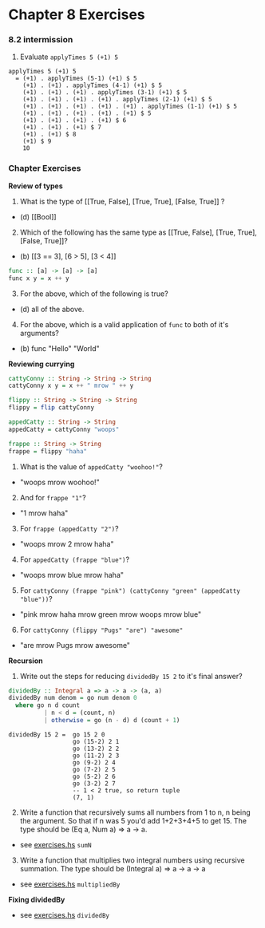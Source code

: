 # Chapter 8 Exercises

### 8.2 intermission

1. Evaluate `applyTimes 5 (+1) 5`

  ```
  applyTimes 5 (+1) 5
    = (+1) . applyTimes (5-1) (+1) $ 5
      (+1) . (+1) . applyTimes (4-1) (+1) $ 5
      (+1) . (+1) . (+1) . applyTimes (3-1) (+1) $ 5        
      (+1) . (+1) . (+1) . (+1) . applyTimes (2-1) (+1) $ 5        
      (+1) . (+1) . (+1) . (+1) . (+1) . applyTimes (1-1) (+1) $ 5
      (+1) . (+1) . (+1) . (+1) . (+1) $ 5
      (+1) . (+1) . (+1) . (+1) $ 6
      (+1) . (+1) . (+1) $ 7
      (+1) . (+1) $ 8
      (+1) $ 9
      10
  ```

### Chapter Exercises

**Review of types**

1. What is the type of [[True, False], [True, True], [False, True]] ?

  - (d) [[Bool]]

2. Which of the following has the same type as [[True,
False], [True, True], [False, True]]?

  - (b) [[3 == 3], [6 > 5], [3 < 4]]

  ```haskell
  func :: [a] -> [a] -> [a]
  func x y = x ++ y
  ```

3. For the above, which of the following is true?

  - (d) all of the above.

4. For the above, which is a valid application of `func` to both of it's
arguments?

  - (b) func "Hello" "World"

**Reviewing currying**

```haskell
cattyConny :: String -> String -> String
cattyConny x y = x ++ " mrow " ++ y

flippy :: String -> String -> String
flippy = flip cattyConny

appedCatty :: String -> String
appedCatty = cattyConny "woops"

frappe :: String -> String
frappe = flippy "haha"
```

1. What is the value of `appedCatty "woohoo!"`?

  - "woops mrow woohoo!"

2. And for `frappe "1"`?

  - "1 mrow haha"

3. For `frappe (appedCatty "2")`?

  - "woops mrow 2 mrow haha"

4. For `appedCatty (frappe "blue")`?

  - "woops mrow blue mrow haha"

5. For `cattyConny (frappe "pink") (cattyConny "green" (appedCatty "blue"))`?

  - "pink mrow haha mrow green mrow woops mrow blue"

6. For `cattyConny (flippy "Pugs" "are") "awesome"`

  - "are mrow Pugs mrow awesome"

**Recursion**

1. Write out the steps for reducing `dividedBy 15 2` to it's final answer?

  ```haskell
  dividedBy :: Integral a => a -> a -> (a, a)
  dividedBy num denom = go num denom 0
    where go n d count
            | n < d = (count, n)
            | otherwise = go (n - d) d (count + 1)
  ```

  ```
  dividedBy 15 2 =  go 15 2 0
                    go (15-2) 2 1
                    go (13-2) 2 2
                    go (11-2) 2 3
                    go (9-2) 2 4
                    go (7-2) 2 5
                    go (5-2) 2 6
                    go (3-2) 2 7
                    -- 1 < 2 true, so return tuple
                    (7, 1)
  ```

2. Write a function that recursively sums all numbers from 1 to n, n being
the argument. So that if n was 5 you'd add 1+2+3+4+5 to get 15. The type
should be (Eq a, Num a) => a -> a.

  - see [exercises.hs](./exercises.hs) `sumN`

3. Write a function that multiplies two integral numbers using recursive
summation. The type should be (Integral a) => a -> a -> a

  - see [exercises.hs](./exercises.hs) `multipliedBy`

**Fixing dividedBy**

  - see [exercises.hs](./exercises.hs) `dividedBy`
